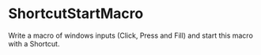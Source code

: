 # ShortcutStartMacro
Write a macro of windows inputs (Click, Press and Fill) and start this macro with a Shortcut. 
